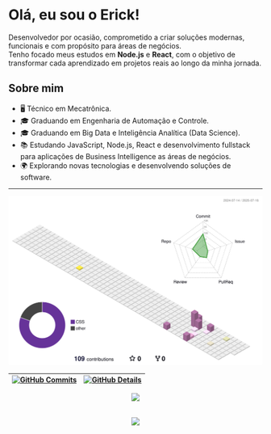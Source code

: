 # Olá, eu sou o Erick!
<p align="left">
  Desenvolvedor por ocasião, comprometido a criar soluções modernas, funcionais e com propósito para áreas de negócios. <br>
 Tenho focado meus estudos em <strong>Node.js</strong> e <strong>React</strong>, com o objetivo de transformar cada aprendizado em projetos reais ao longo da minha jornada.
</p>

## Sobre mim


- 🖥️ Técnico em Mecatrônica.
- 🎓 Graduando em Engenharia de Automação e Controle.
- 🎓 Graduando em Big Data e Inteligência Analítica (Data Science).
- 📚 Estudando JavaScript, Node.js, React e desenvolvimento fullstack para aplicações de Business Intelligence as áreas de negócios.
- 🌍 Explorando novas tecnologias e desenvolvendo soluções de software.

---


  ![Status](./profile-3d-contrib/profile-season-animate.svg)
  

  
 | [![GitHub Commits](http://github-profile-summary-cards.vercel.app/api/cards/productive-time?username=erickgods&theme=nord_bright&utcOffset=-3)](https://github.com/vn7n24fzkq/github-profile-summary-cards) | [![GitHub Details](http://github-profile-summary-cards.vercel.app/api/cards/profile-details?username=erickgods&theme=nord_bright)](https://github.com/vn7n24fzkq/github-profile-summary-cards) |  
 | ----------- | ----------- |


 
  <div align="center" >
<a href="https://erickgods.github.io/GitFolio_v2/"   >
  <img src="https://skillicons.dev/icons?i=git,vscode,javascript,typescript,css,html,react,next,tailwind,sass,nodejs,figma,github,discord,obsidian,notion,python,linkedin,instagram" 
</a>
  <br />

  </div>

 
##
   <div align="center" >
     <img src="https://github-profile-trophy.vercel.app/?username=erickgods&row=1&column=6&theme=flat&margin-w=15&margin-h=15"/>
  </div>

  <div align="center" >
     <a href="https://erickgods.github.io/GitFolio_v2/"/>
  </div>
 






 
  
  

  



